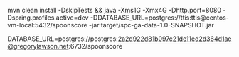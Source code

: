 mvn clean install -DskipTests && java -Xms1G -Xmx4G -Dhttp.port=8080 -Dspring.profiles.active=dev -DDATABASE_URL=postgres://ttis:ttis@centos-vm-local:5432/spoonscore -jar target/spc-ga-data-1.0-SNAPSHOT.jar

DATABASE_URL=postgres://postgres:2a2d922d81b097c21de11ed2d364d1ae@gregorylawson.net:6732/spoonscore

